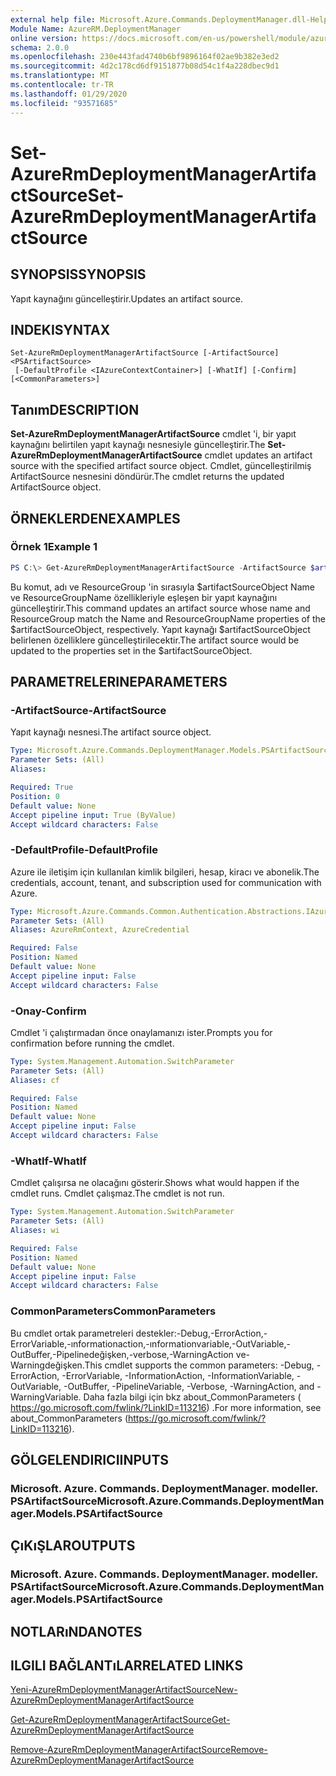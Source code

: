 ```yaml
---
external help file: Microsoft.Azure.Commands.DeploymentManager.dll-Help.xml
Module Name: AzureRM.DeploymentManager
online version: https://docs.microsoft.com/en-us/powershell/module/azurerm.deploymentmanager/set-azurermdeploymentmanagerartifactsource
schema: 2.0.0
ms.openlocfilehash: 230e443fad4740b6bf9896164f02ae9b382e3ed2
ms.sourcegitcommit: 4d2c178cd6df9151877b08d54c1f4a228dbec9d1
ms.translationtype: MT
ms.contentlocale: tr-TR
ms.lasthandoff: 01/29/2020
ms.locfileid: "93571685"
---
```

# <span data-ttu-id="765ab-101">Set-AzureRmDeploymentManagerArtifactSource</span><span class="sxs-lookup"><span data-stu-id="765ab-101">Set-AzureRmDeploymentManagerArtifactSource</span></span>

## <span data-ttu-id="765ab-102">SYNOPSIS</span><span class="sxs-lookup"><span data-stu-id="765ab-102">SYNOPSIS</span></span>
<span data-ttu-id="765ab-103">Yapıt kaynağını güncelleştirir.</span><span class="sxs-lookup"><span data-stu-id="765ab-103">Updates an artifact source.</span></span>

## <span data-ttu-id="765ab-104">INDEKI</span><span class="sxs-lookup"><span data-stu-id="765ab-104">SYNTAX</span></span>

```
Set-AzureRmDeploymentManagerArtifactSource [-ArtifactSource] <PSArtifactSource>
 [-DefaultProfile <IAzureContextContainer>] [-WhatIf] [-Confirm] [<CommonParameters>]
```

## <span data-ttu-id="765ab-105">Tanım</span><span class="sxs-lookup"><span data-stu-id="765ab-105">DESCRIPTION</span></span>
<span data-ttu-id="765ab-106">**Set-AzureRmDeploymentManagerArtifactSource** cmdlet 'i, bir yapıt kaynağını belirtilen yapıt kaynağı nesnesiyle güncelleştirir.</span><span class="sxs-lookup"><span data-stu-id="765ab-106">The **Set-AzureRmDeploymentManagerArtifactSource** cmdlet updates an artifact source with the specified artifact source object.</span></span>
<span data-ttu-id="765ab-107">Cmdlet, güncelleştirilmiş ArtifactSource nesnesini döndürür.</span><span class="sxs-lookup"><span data-stu-id="765ab-107">The cmdlet returns the updated ArtifactSource object.</span></span>

## <span data-ttu-id="765ab-108">ÖRNEKLERDEN</span><span class="sxs-lookup"><span data-stu-id="765ab-108">EXAMPLES</span></span>

### <span data-ttu-id="765ab-109">Örnek 1</span><span class="sxs-lookup"><span data-stu-id="765ab-109">Example 1</span></span>
```powershell
PS C:\> Get-AzureRmDeploymentManagerArtifactSource -ArtifactSource $artifactSourceObject
```

<span data-ttu-id="765ab-110">Bu komut, adı ve ResourceGroup 'in sırasıyla $artifactSourceObject Name ve ResourceGroupName özellikleriyle eşleşen bir yapıt kaynağını güncelleştirir.</span><span class="sxs-lookup"><span data-stu-id="765ab-110">This command updates an artifact source whose name and ResourceGroup match the Name and ResourceGroupName properties of the $artifactSourceObject, respectively.</span></span>
<span data-ttu-id="765ab-111">Yapıt kaynağı $artifactSourceObject belirlenen özelliklere güncelleştirilecektir.</span><span class="sxs-lookup"><span data-stu-id="765ab-111">The artifact source would be updated to the properties set in the $artifactSourceObject.</span></span>

## <span data-ttu-id="765ab-112">PARAMETRELERINE</span><span class="sxs-lookup"><span data-stu-id="765ab-112">PARAMETERS</span></span>

### <span data-ttu-id="765ab-113">-ArtifactSource</span><span class="sxs-lookup"><span data-stu-id="765ab-113">-ArtifactSource</span></span>
<span data-ttu-id="765ab-114">Yapıt kaynağı nesnesi.</span><span class="sxs-lookup"><span data-stu-id="765ab-114">The artifact source object.</span></span>

```yaml
Type: Microsoft.Azure.Commands.DeploymentManager.Models.PSArtifactSource
Parameter Sets: (All)
Aliases:

Required: True
Position: 0
Default value: None
Accept pipeline input: True (ByValue)
Accept wildcard characters: False
```

### <span data-ttu-id="765ab-115">-DefaultProfile</span><span class="sxs-lookup"><span data-stu-id="765ab-115">-DefaultProfile</span></span>
<span data-ttu-id="765ab-116">Azure ile iletişim için kullanılan kimlik bilgileri, hesap, kiracı ve abonelik.</span><span class="sxs-lookup"><span data-stu-id="765ab-116">The credentials, account, tenant, and subscription used for communication with Azure.</span></span>

```yaml
Type: Microsoft.Azure.Commands.Common.Authentication.Abstractions.IAzureContextContainer
Parameter Sets: (All)
Aliases: AzureRmContext, AzureCredential

Required: False
Position: Named
Default value: None
Accept pipeline input: False
Accept wildcard characters: False
```

### <span data-ttu-id="765ab-117">-Onay</span><span class="sxs-lookup"><span data-stu-id="765ab-117">-Confirm</span></span>
<span data-ttu-id="765ab-118">Cmdlet 'i çalıştırmadan önce onaylamanızı ister.</span><span class="sxs-lookup"><span data-stu-id="765ab-118">Prompts you for confirmation before running the cmdlet.</span></span>

```yaml
Type: System.Management.Automation.SwitchParameter
Parameter Sets: (All)
Aliases: cf

Required: False
Position: Named
Default value: None
Accept pipeline input: False
Accept wildcard characters: False
```

### <span data-ttu-id="765ab-119">-WhatIf</span><span class="sxs-lookup"><span data-stu-id="765ab-119">-WhatIf</span></span>
<span data-ttu-id="765ab-120">Cmdlet çalışırsa ne olacağını gösterir.</span><span class="sxs-lookup"><span data-stu-id="765ab-120">Shows what would happen if the cmdlet runs.</span></span> <span data-ttu-id="765ab-121">Cmdlet çalışmaz.</span><span class="sxs-lookup"><span data-stu-id="765ab-121">The cmdlet is not run.</span></span>

```yaml
Type: System.Management.Automation.SwitchParameter
Parameter Sets: (All)
Aliases: wi

Required: False
Position: Named
Default value: None
Accept pipeline input: False
Accept wildcard characters: False
```

### <span data-ttu-id="765ab-122">CommonParameters</span><span class="sxs-lookup"><span data-stu-id="765ab-122">CommonParameters</span></span>
<span data-ttu-id="765ab-123">Bu cmdlet ortak parametreleri destekler:-Debug,-ErrorAction,-ErrorVariable,-ınformationaction,-ınformationvariable,-OutVariable,-OutBuffer,-Pipelinedeğişken,-verbose,-WarningAction ve-Warningdeğişken.</span><span class="sxs-lookup"><span data-stu-id="765ab-123">This cmdlet supports the common parameters: -Debug, -ErrorAction, -ErrorVariable, -InformationAction, -InformationVariable, -OutVariable, -OutBuffer, -PipelineVariable, -Verbose, -WarningAction, and -WarningVariable.</span></span> <span data-ttu-id="765ab-124">Daha fazla bilgi için bkz about_CommonParameters ( https://go.microsoft.com/fwlink/?LinkID=113216) .</span><span class="sxs-lookup"><span data-stu-id="765ab-124">For more information, see about_CommonParameters (https://go.microsoft.com/fwlink/?LinkID=113216).</span></span>

## <span data-ttu-id="765ab-125">GÖLGELENDIRICI</span><span class="sxs-lookup"><span data-stu-id="765ab-125">INPUTS</span></span>

### <span data-ttu-id="765ab-126">Microsoft. Azure. Commands. DeploymentManager. modeller. PSArtifactSource</span><span class="sxs-lookup"><span data-stu-id="765ab-126">Microsoft.Azure.Commands.DeploymentManager.Models.PSArtifactSource</span></span>

## <span data-ttu-id="765ab-127">ÇıKıŞLAR</span><span class="sxs-lookup"><span data-stu-id="765ab-127">OUTPUTS</span></span>

### <span data-ttu-id="765ab-128">Microsoft. Azure. Commands. DeploymentManager. modeller. PSArtifactSource</span><span class="sxs-lookup"><span data-stu-id="765ab-128">Microsoft.Azure.Commands.DeploymentManager.Models.PSArtifactSource</span></span>

## <span data-ttu-id="765ab-129">NOTLARıNDA</span><span class="sxs-lookup"><span data-stu-id="765ab-129">NOTES</span></span>

## <span data-ttu-id="765ab-130">ILGILI BAĞLANTıLAR</span><span class="sxs-lookup"><span data-stu-id="765ab-130">RELATED LINKS</span></span>

[<span data-ttu-id="765ab-131">Yeni-AzureRmDeploymentManagerArtifactSource</span><span class="sxs-lookup"><span data-stu-id="765ab-131">New-AzureRmDeploymentManagerArtifactSource</span></span>](./New-AzureRmDeploymentManagerArtifactSource.md)

[<span data-ttu-id="765ab-132">Get-AzureRmDeploymentManagerArtifactSource</span><span class="sxs-lookup"><span data-stu-id="765ab-132">Get-AzureRmDeploymentManagerArtifactSource</span></span>](./Get-AzureRmDeploymentManagerArtifactSource.md)

[<span data-ttu-id="765ab-133">Remove-AzureRmDeploymentManagerArtifactSource</span><span class="sxs-lookup"><span data-stu-id="765ab-133">Remove-AzureRmDeploymentManagerArtifactSource</span></span>](./Remove-AzureRmDeploymentManagerArtifactSource.md)